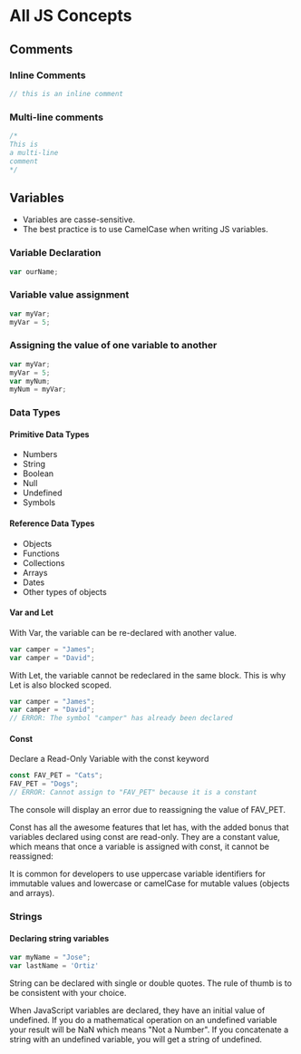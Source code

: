 # All JS Concepts 

## Comments

### Inline Comments

```javaScript
// this is an inline comment
```

### Multi-line comments

```javaScript
/*
This is 
a multi-line
comment
*/
```

## Variables

 - Variables are casse-sensitive.
 - The best practice is to use CamelCase when writing JS variables.

### Variable Declaration 

```javaScript
var ourName;
```

### Variable value assignment

```javaScript
var myVar;
myVar = 5;
```

### Assigning the value of one variable to another

```javaScript
var myVar;
myVar = 5;
var myNum;
myNum = myVar;
```

### Data Types

#### Primitive Data Types

- Numbers
- String
- Boolean
- Null
- Undefined
- Symbols

#### Reference Data Types

- Objects
- Functions
- Collections
- Arrays
- Dates
- Other types of objects

#### Var and Let

With Var, the variable can be re-declared with another value. 

```javaScript
var camper = "James";
var camper = "David";
```

With Let, the variable cannot be redeclared in the same block. This is why Let is also blocked scoped. 

```javaScript
var camper = "James";
var camper = "David";
// ERROR: The symbol "camper" has already been declared
```

#### Const 

Declare a Read-Only Variable with the const keyword

```javaScript
const FAV_PET = "Cats";
FAV_PET = "Dogs";
// ERROR: Cannot assign to "FAV_PET" because it is a constant
```

The console will display an error due to reassigning the value of FAV_PET.

Const has all the awesome features that let has, with the added bonus that variables declared using const are read-only. They are a constant value, which means that once a variable is assigned with const, it cannot be reassigned:

It is common for developers to use uppercase variable identifiers for immutable values and lowercase or camelCase for mutable values (objects and arrays). 

### Strings

#### Declaring string variables

```javaScript
var myName = "Jose";
var lastName = 'Ortiz'
```

String can be declared with single or double quotes. The rule of thumb is to be consistent with your choice. 

When JavaScript variables are declared, they have an initial value of undefined. If you do a mathematical operation on an undefined variable your result will be NaN which means "Not a Number". If you concatenate a string with an undefined variable, you will get a string of undefined.





